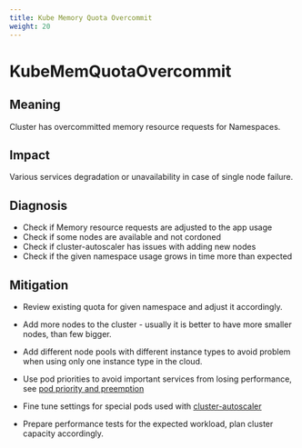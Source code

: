 ```yaml
---
title: Kube Memory Quota Overcommit
weight: 20
---
```


# KubeMemQuotaOvercommit

## Meaning

Cluster has overcommitted memory resource requests for Namespaces.

## Impact

Various services degradation or unavailability in case of single node failure.

## Diagnosis

- Check if Memory resource requests are adjusted to the app usage
- Check if some nodes are available and not cordoned
- Check if cluster-autoscaler has issues with adding new nodes
- Check if the given namespace usage grows in time more than expected

## Mitigation

- Review existing quota for given namespace and adjust it accordingly.

- Add more nodes to the cluster - usually it is better to have more smaller
  nodes, than few bigger.

- Add different node pools with different instance types to avoid problem
  when using only one instance type in the cloud.

- Use pod priorities to avoid important services from losing performance,
  see [pod priority and preemption](https://kubernetes.io/docs/concepts/scheduling-eviction/pod-priority-preemption/)

- Fine tune settings for special pods used with [cluster-autoscaler](https://github.com/kubernetes/autoscaler/blob/master/cluster-autoscaler/FAQ.md#how-does-cluster-autoscaler-work-with-pod-priority-and-preemption)

- Prepare performance tests for the expected workload, plan cluster capacity
  accordingly.
